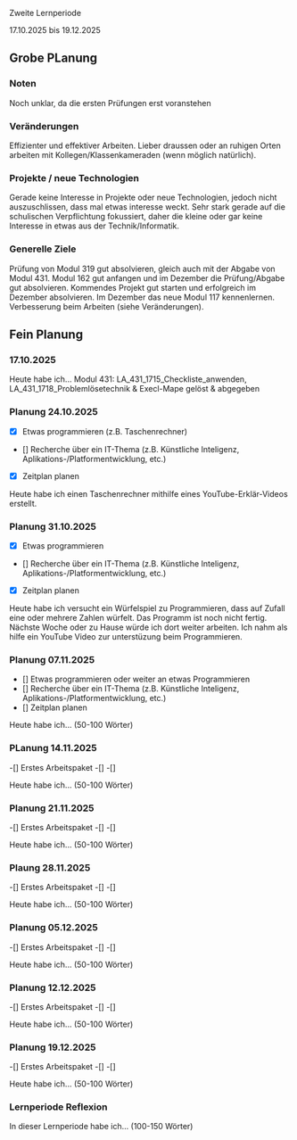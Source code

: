 Zweite Lernperiode

17.10.2025 bis 19.12.2025

## Grobe PLanung
### Noten
Noch unklar, da die ersten Prüfungen erst voranstehen

### Veränderungen
Effizienter und effektiver Arbeiten.
Lieber draussen oder an ruhigen Orten arbeiten mit Kollegen/Klassenkameraden (wenn möglich natürlich).

### Projekte / neue Technologien
Gerade keine Interesse in Projekte oder neue Technologien, jedoch nicht auszuschlissen, dass mal etwas interesse weckt.
Sehr stark gerade auf die schulischen Verpflichtung fokussiert, daher die kleine oder gar keine Interesse in etwas aus der Technik/Informatik.

### Generelle Ziele
Prüfung von Modul 319 gut absolvieren, gleich auch mit der Abgabe von Modul 431.
Modul 162 gut anfangen und im Dezember die Prüfung/Abgabe gut absolvieren.
Kommendes Projekt gut starten und erfolgreich im Dezember absolvieren.
Im Dezember das neue Modul 117 kennenlernen.
Verbesserung beim Arbeiten (siehe Veränderungen).


## Fein Planung
### 17.10.2025

Heute habe ich...
Modul 431: LA_431_1715_Checkliste_anwenden, LA_431_1718_Problemlösetechnik & Execl-Mape gelöst & abgegeben

### Planung 24.10.2025

- [x] Etwas programmieren (z.B. Taschenrechner)
- [] Recherche über ein IT-Thema (z.B. Künstliche Inteligenz, Aplikations-/Platformentwicklung, etc.)
- [x] Zeitplan planen

Heute habe ich einen Taschenrechner mithilfe eines YouTube-Erklär-Videos erstellt.

### Planung 31.10.2025

- [x] Etwas programmieren
- [] Recherche über ein IT-Thema (z.B. Künstliche Inteligenz, Aplikations-/Platformentwicklung, etc.)
- [X] Zeitplan planen

Heute habe ich versucht ein Würfelspiel zu Programmieren, dass auf Zufall eine oder mehrere Zahlen würfelt. Das Programm ist noch nicht fertig. Nächste Woche oder zu Hause würde ich dort weiter arbeiten. Ich nahm als hilfe ein YouTube Video zur unterstüzung beim Programmieren.

### Planung 07.11.2025

- [] Etwas programmieren oder weiter an etwas Programmieren
- [] Recherche über ein IT-Thema (z.B. Künstliche Inteligenz, Aplikations-/Platformentwicklung, etc.)
- [] Zeitplan planen

Heute habe ich... (50-100 Wörter)

### PLanung 14.11.2025

-[] Erstes Arbeitspaket
-[]
-[]

Heute habe ich... (50-100 Wörter)

### Planung 21.11.2025

-[] Erstes Arbeitspaket
-[]
-[]

Heute habe ich... (50-100 Wörter)

### Plaung 28.11.2025

-[] Erstes Arbeitspaket
-[]
-[]

Heute habe ich... (50-100 Wörter)

### Planung 05.12.2025

-[] Erstes Arbeitspaket
-[]
-[]

Heute habe ich... (50-100 Wörter)

### Planung 12.12.2025

-[] Erstes Arbeitspaket
-[]
-[]

Heute habe ich... (50-100 Wörter)

### Planung 19.12.2025

-[] Erstes Arbeitspaket
-[]
-[]

Heute habe ich... (50-100 Wörter)


### Lernperiode Reflexion
In dieser Lernperiode habe ich... (100-150 Wörter)
